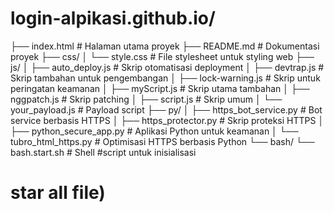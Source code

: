 # login-alpikasi.github.io/
├── index.html         # Halaman utama proyek
├── README.md          # Dokumentasi proyek
├── css/
│   └── style.css      # File stylesheet untuk styling web
├── js/
│   ├── auto_deploy.js     # Skrip otomatisasi deployment
│   ├── devtrap.js         # Skrip tambahan untuk pengembangan
│   ├── lock-warning.js    # Skrip untuk peringatan keamanan
│   ├── myScript.js        # Skrip utama tambahan
│   ├── nggpatch.js        # Skrip patching
│   ├── script.js          # Skrip umum
│   └── your_payload.js    # Payload script
├── py/
│   ├── https_bot_service.py   # Bot service berbasis HTTPS
│   ├── https_protector.py     # Skrip proteksi HTTPS
│   ├── python_secure_app.py   # Aplikasi Python untuk keamanan
│   └── tubro_html_https.py    # Optimisasi HTTPS berbasis Python
└── bash/
    └── bash.start.sh      # Shell #script untuk inisialisasi
   # star all file) 
